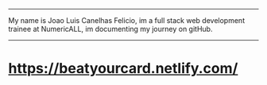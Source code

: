 *************************
My name is Joao Luis Canelhas Felicio, im a full stack web development trainee at NumericALL, im documenting my journey on gitHub.
*************************


# https://beatyourcard.netlify.com/ #
